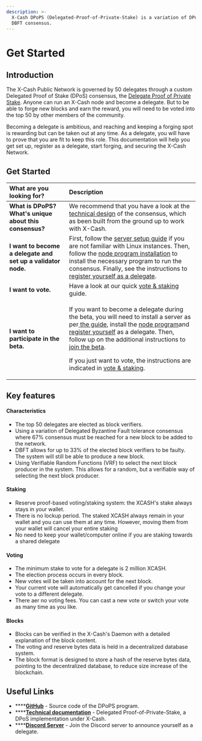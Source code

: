 ```yaml
---
description: >-
  X-Cash DPoPS (Delegated-Proof-of-Private-Stake) is a variation of DPoS and
  DBFT consensus.‌
---
```


# Get Started

## Introduction

The X-Cash Public Network is governed by 50 delegates through a custom Delegated Proof of Stake \(DPoS\) consensus, the [Delegate Proof of Private Stake](yellowpaper-delagated-proof-of-private-stake.md). Anyone can run an X-Cash node and become a delegate. But to be able to forge new blocks and earn the reward, you will need to be voted into the top 50 by other members of the community.

Becoming a delegate is ambitious, and reaching and keeping a forging spot is rewarding but can be taken out at any time. As a delegate, you will have to prove that you are fit to keep this role. This documentation will help you get set up, register as a delegate, start forging, and securing the X-Cash Network.

## Get Started

<table>
  <thead>
    <tr>
      <th style="text-align:left">What are you looking for?</th>
      <th style="text-align:left">Description</th>
    </tr>
  </thead>
  <tbody>
    <tr>
      <td style="text-align:left"><b>What is DPoPS? What&apos;s unique about this consensus?</b>
      </td>
      <td style="text-align:left">We recommend that you have a look at the <a href="yellowpaper-delagated-proof-of-private-stake.md">technical design</a> of
        the consensus, which as been built from the ground up to work with X-Cash.</td>
    </tr>
    <tr>
      <td style="text-align:left"><b>I want to become a delegate and set up a validator node.</b>
      </td>
      <td style="text-align:left">First, follow the <a href="server-setup.md">server setup guide</a> if you
        are not familiar with Linux instances. Then, follow the <a href="node-installation.md">node program installation</a> to
        install the necessary program to run the consensus. Finally, see the instructions
        to<a href="register-delegate.md"> register yourself as a delegate</a>.</td>
    </tr>
    <tr>
      <td style="text-align:left"><b>I want to vote.</b>
      </td>
      <td style="text-align:left">Have a look at our quick <a href="vote-and-staking.md">vote &amp; staking</a> guide.</td>
    </tr>
    <tr>
      <td style="text-align:left"><b>I want to participate in the beta.</b>
      </td>
      <td style="text-align:left">
        <p>If you want to become a delegate during the beta, you will need to install
          a server as per<a href="server-setup.md"> the guide</a>, install the
          <a
          href="node-installation.md">node program</a>and <a href="register-delegate.md">register yourself</a> as
            a delegate. Then, follow up on the additional instructions to <a href="dpops-beta.md">join the beta</a>.</p>
        <p>If you just want to vote, the instructions are indicated in <a href="vote-and-staking.md">vote &amp; staking</a>.</p>
      </td>
    </tr>
  </tbody>
</table>

## Key features <a id="key-features"></a>

#### Characteristics

* The top 50 delegates are elected as block verifiers. 
* Using a variation of Delegated Byzantine Fault tolerance consensus where 67% consensus must be reached for a new block to be added to the network.
* DBFT allows for up to 33% of the elected block verifiers to be faulty. The system will still be able to produce a new block.
* Using Verifiable Random Functions \(VRF\) to select the next block producer in the system. This allows for a random, but a verifiable way of selecting the next block producer.

#### Staking

* Reserve proof-based voting/staking system: the XCASH's stake always stays in your wallet.
* There is no lockup period. The staked XCASH always remain in your wallet and you can use them at any time. However, moving them from your wallet will cancel your entire staking
* No need to keep your wallet/computer online if you are staking towards a shared delegate

#### Voting

* The minimum stake to vote for a delegate is 2 million XCASH.
* The election process occurs in every block.
* New votes will be taken into account for the next block.
* Your current vote will automatically get cancelled if you change your vote to a different delegate.
* There aer no voting fees. You can cast a new vote or switch your vote as many time as you like.

#### Blocks

* Blocks can be verified in the X-Cash's Daemon with a detailed explanation of the block content.
* The voting and reserve bytes data is held in a decentralized database system.
* The block format is designed to store a hash of the reserve bytes data, pointing to the decentralized database, to reduce size increase of the blockchain.

## Useful Links <a id="key-features"></a>

* \*\*\*\*[**GitHub**](https://github.com/X-CASH-official/xcash-dpops) - Source code of the DPoPS program.
* \*\*\*\*[**Technical documentation**](yellowpaper-delagated-proof-of-private-stake.md) - Delegated Proof-of-Private-Stake, a DPoS implementation under X-Cash.
* \*\*\*\*[**Discord Server**](https://discord.gg/4CAahnd) - Join the Discord server to announce yourself as a delegate.

